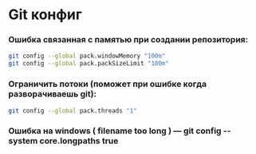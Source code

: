 
# Git конфиг

### Ошибка связанная с памятью при создании репозитория:

~~~bash 
git config --global pack.windowMemory "100m"
git config --global pack.packSizeLimit "100m"
~~~

### Ограничить потоки (поможет при ошибке когда разворачиваешь git):

~~~bash	
git config --global pack.threads "1"
~~~

### Ошибка на windows ( filename too long ) — git config --system core.longpaths true